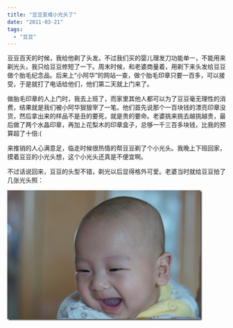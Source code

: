 ```yaml
---
title: "豆豆变成小光头了"
date: "2011-03-21"
tags: 
  - "豆豆"
---
```


豆豆百天的时候，我给他剃了头发。不过我们买的婴儿理发刀功能单一，不能用来剃光头，我只给豆豆修短了一下。周末时候，和老婆商量着，用剃下来头发给豆豆做个胎毛纪念品。后来上“小阿华”的网站一查，做个胎毛印章只要一百多，可以接受，于是就打了电话给他们，他们第二天就上门来了。

做胎毛印章的人上门时，我去上班了，而家里其他人都可以为了豆豆毫无理性的消费，结果就是我们被小阿华狠狠宰了一笔。他们首先说那个一百块钱的漂亮印章没货，然后拿出来的样品不是丑的要死，就是贵的要命。老婆挑来挑去越挑越贵，最后做了两个水晶印章，再加上花梨木的印章盒子，总够一千三百多块钱，比我的预算超了十倍:(

来推销的人心满意足，临走时候很热情的帮豆豆剃了个小光头。我晚上下班回家，摸着豆豆的小光头想，这个小光头还真是不便宜啊。

不过话说回来，豆豆的头型不错，剃光以后显得格外可爱。老婆当时就给豆豆拍了几张光头照：

[![DSC01112](images/dsc01112_thumb.jpg "DSC01112")](http://ruanqizhen.wordpress.com/wp-content/uploads/2011/03/dsc01112.jpg)
